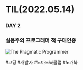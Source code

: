 # TIL(2022.05.14)
### DAY 2
### 실용주의 프로그래머 책 구매인증

![The Pragmatic Programmer](./images/ThePragmaticProgrammer.png)

#코딩 #개발자 #노마드북클럽 #노개북
